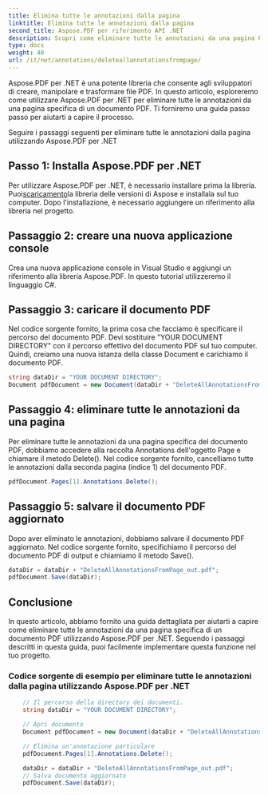 ```yaml
---
title: Elimina tutte le annotazioni dalla pagina
linktitle: Elimina tutte le annotazioni dalla pagina
second_title: Aspose.PDF per riferimento API .NET
description: Scopri come eliminare tutte le annotazioni da una pagina PDF con Aspose.PDF per .NET utilizzando questa guida dettagliata.
type: docs
weight: 40
url: /it/net/annotations/deleteallannotationsfrompage/
---
```

Aspose.PDF per .NET è una potente libreria che consente agli sviluppatori di creare, manipolare e trasformare file PDF. In questo articolo, esploreremo come utilizzare Aspose.PDF per .NET per eliminare tutte le annotazioni da una pagina specifica di un documento PDF. Ti forniremo una guida passo passo per aiutarti a capire il processo.

Seguire i passaggi seguenti per eliminare tutte le annotazioni dalla pagina utilizzando Aspose.PDF per .NET

## Passo 1: Installa Aspose.PDF per .NET

 Per utilizzare Aspose.PDF per .NET, è necessario installare prima la libreria. Puoi[scaricamento](https://releases.aspose.com/pdf/net/)la libreria delle versioni di Aspose e installala sul tuo computer. Dopo l'installazione, è necessario aggiungere un riferimento alla libreria nel progetto.

## Passaggio 2: creare una nuova applicazione console

Crea una nuova applicazione console in Visual Studio e aggiungi un riferimento alla libreria Aspose.PDF. In questo tutorial utilizzeremo il linguaggio C#.

## Passaggio 3: caricare il documento PDF

Nel codice sorgente fornito, la prima cosa che facciamo è specificare il percorso del documento PDF. Devi sostituire "YOUR DOCUMENT DIRECTORY" con il percorso effettivo del documento PDF sul tuo computer. Quindi, creiamo una nuova istanza della classe Document e carichiamo il documento PDF.

```csharp
string dataDir = "YOUR DOCUMENT DIRECTORY";
Document pdfDocument = new Document(dataDir + "DeleteAllAnnotationsFromPage.pdf");
```

## Passaggio 4: eliminare tutte le annotazioni da una pagina

Per eliminare tutte le annotazioni da una pagina specifica del documento PDF, dobbiamo accedere alla raccolta Annotations dell'oggetto Page e chiamare il metodo Delete(). Nel codice sorgente fornito, cancelliamo tutte le annotazioni dalla seconda pagina (indice 1) del documento PDF.

```csharp
pdfDocument.Pages[1].Annotations.Delete();
```

## Passaggio 5: salvare il documento PDF aggiornato

Dopo aver eliminato le annotazioni, dobbiamo salvare il documento PDF aggiornato. Nel codice sorgente fornito, specifichiamo il percorso del documento PDF di output e chiamiamo il metodo Save().

```csharp
dataDir = dataDir + "DeleteAllAnnotationsFromPage_out.pdf";
pdfDocument.Save(dataDir);
```

## Conclusione

In questo articolo, abbiamo fornito una guida dettagliata per aiutarti a capire come eliminare tutte le annotazioni da una pagina specifica di un documento PDF utilizzando Aspose.PDF per .NET. Seguendo i passaggi descritti in questa guida, puoi facilmente implementare questa funzione nel tuo progetto.

### Codice sorgente di esempio per eliminare tutte le annotazioni dalla pagina utilizzando Aspose.PDF per .NET

```csharp
	// Il percorso della directory dei documenti.
	string dataDir = "YOUR DOCUMENT DIRECTORY";

	// Apri documento
	Document pdfDocument = new Document(dataDir + "DeleteAllAnnotationsFromPage.pdf");

	// Elimina un'annotazione particolare
	pdfDocument.Pages[1].Annotations.Delete();

	dataDir = dataDir + "DeleteAllAnnotationsFromPage_out.pdf";
	// Salva documento aggiornato
	pdfDocument.Save(dataDir);
``` 
